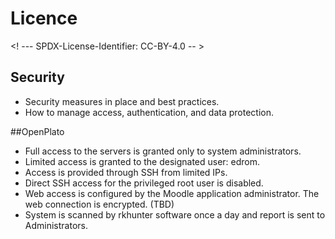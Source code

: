 # Licence

<! --- SPDX-License-Identifier: CC-BY-4.0  -- >

## Security

- Security measures in place and best practices.
- How to manage access, authentication, and data protection.

##OpenPlato

- Full access to the servers is granted only to system administrators.
- Limited access is granted to the designated user: edrom.
- Access is provided through SSH from limited IPs.
- Direct SSH access for the privileged root user is disabled.
- Web access is configured by the Moodle application administrator. The web connection is encrypted. (TBD)
- System is scanned by rkhunter software once a day and report is sent to Administrators.
